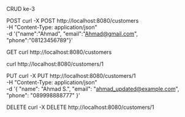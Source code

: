 CRUD ke-3

POST
curl -X POST http://localhost:8080/customers \
-H "Content-Type: application/json" \
-d '{"name":"Ahmad", "email":"Ahmad@gmail.com", "phone":"08123456789"}'

GET
curl http://localhost:8080/customers

curl http://localhost:8080/customers/1

PUT
curl -X PUT http://localhost:8080/customers/1 \
-H "Content-Type: application/json" \
-d '{
  "name": "Ahmad S.",
  "email": "ahmad_updated@example.com",
  "phone": "089998888777"
}'

DELETE
curl -X DELETE http://localhost:8080/customers/1